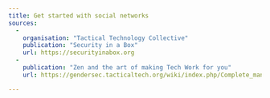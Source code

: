 ```yaml
---
title: Get started with social networks
sources:
  -
    organisation: "Tactical Technology Collective"
    publication: "Security in a Box"
    url: https://securityinabox.org
  -
    publication: "Zen and the art of making Tech Work for you"
    url: https://gendersec.tacticaltech.org/wiki/index.php/Complete_manual)

---
```

